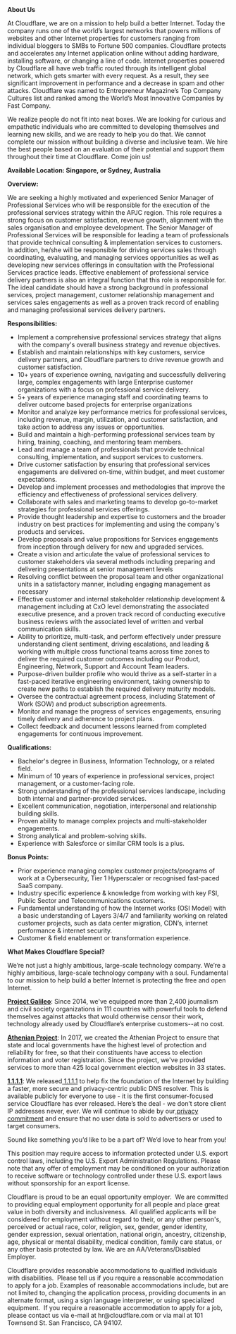 <div class="content-intro">
	<div><strong>About Us</strong></div>
	<div>
		<p>At Cloudflare, we are on a mission to help build a better Internet. Today the company runs one of the world’s largest networks that powers millions of websites and other Internet properties for customers ranging from individual bloggers to SMBs to Fortune 500 companies. Cloudflare protects and accelerates any Internet application online without adding hardware, installing software, or changing a line of code. Internet properties powered by Cloudflare all have web traffic routed through its intelligent global network, which gets smarter with every request. As a result, they see significant improvement in performance and a decrease in spam and other attacks. Cloudflare was named to Entrepreneur Magazine’s Top Company Cultures list and ranked among the World’s Most Innovative Companies by Fast Company.&nbsp;</p>
		<p><span style="font-weight: 400;">We realize people do not fit into neat boxes. We are looking for curious and empathetic individuals who are committed to developing themselves and learning new skills, and we are ready to help you do that. We cannot complete our mission without building a diverse and inclusive team. We hire the best people based on an evaluation of their potential and support them throughout their time at Cloudflare. Come join us!&nbsp;</span></p>
	</div>
</div>
<p><strong>Available Location: Singapore, or Sydney, Australia</strong></p>
<p><strong>Overview:</strong></p>
<p>We are seeking a highly motivated and experienced Senior Manager of Professional Services who will be responsible for the execution of the professional services strategy within the APJC region. This role requires a strong focus on customer satisfaction, revenue growth, alignment with the sales organisation and employee development. The Senior Manager of Professional Services will be responsible for leading a team of professionals that provide technical consulting &amp; implementation services to customers. In addition, he/she will be responsible for driving services sales through coordinating, evaluating, and managing services opportunities as well as developing new services offerings in consultation with the Professional Services practice leads. Effective enablement of professional service delivery partners is also an integral function that this role is responsible for. The ideal candidate should have a strong background in professional services, project management, customer relationship management and services sales engagements as well as a proven track record of enabling and managing professional services delivery partners.</p>
<p><strong>Responsibilities:</strong></p>
<ul>
	<li>Implement a comprehensive professional services strategy that aligns with the company's overall business strategy and revenue objectives.</li>
	<li>Establish and maintain relationships with key customers, service delivery partners, and Cloudflare partners to drive revenue growth and customer satisfaction.</li>
	<li>10+ years of experience owning, navigating and successfully delivering large, complex engagements with large Enterprise customer organizations with a focus on professional service delivery.</li>
	<li>5+ years of experience managing staff and coordinating teams to deliver outcome based projects for enterprise organizations&nbsp;</li>
	<li>Monitor and analyze key performance metrics for professional services, including revenue, margin, utilization, and customer satisfaction, and take action to address any issues or opportunities.</li>
	<li>Build and maintain a high-performing professional services team by hiring, training, coaching, and mentoring team members.</li>
	<li>Lead and manage a team of professionals that provide technical consulting, implementation, and support services to customers.</li>
	<li>Drive customer satisfaction by ensuring that professional services engagements are delivered on-time, within budget, and meet customer expectations.</li>
	<li>Develop and implement processes and methodologies that improve the efficiency and effectiveness of professional services delivery.</li>
	<li>Collaborate with sales and marketing teams to develop go-to-market strategies for professional services offerings.</li>
	<li>Provide thought leadership and expertise to customers and the broader industry on best practices for implementing and using the company's products and services.</li>
	<li>Develop proposals and value propositions for Services engagements from inception through delivery for new and upgraded services.</li>
	<li>Create a vision and articulate the value of professional services to customer stakeholders via several methods including preparing and delivering presentations at senior management levels</li>
	<li>Resolving conflict between the proposal team and other organizational units in a satisfactory manner, including engaging management as necessary</li>
	<li>Effective customer and internal stakeholder relationship development &amp; management including at CxO level demonstrating the associated executive presence, and a proven track record of conducting executive business reviews with the associated level of written and verbal communication skills.</li>
	<li>Ability to prioritize, multi-task, and perform effectively under pressure understanding client sentiment, driving escalations, and leading &amp; working with multiple cross functional teams across time zones to deliver the required customer outcomes including our Product, Engineering, Network, Support and Account Team leaders.</li>
	<li>Purpose-driven builder profile who would thrive as a self-starter in a fast-paced iterative engineering environment, taking ownership to create new paths to establish the required delivery maturity models.</li>
	<li>Oversee the contractual agreement process, including Statement of Work (SOW) and product subscription agreements.</li>
	<li>Monitor and manage the progress of services engagements, ensuring timely delivery and adherence to project plans.</li>
	<li>Collect feedback and document lessons learned from completed engagements for continuous improvement.</li>
</ul>
<p><strong>Qualifications:</strong></p>
<ul>
	<li>Bachelor's degree in Business, Information Technology, or a related field.</li>
	<li>Minimum of 10 years of experience in professional services, project management, or a customer-facing role.</li>
	<li>Strong understanding of the professional services landscape, including both internal and partner-provided services.</li>
	<li>Excellent communication, negotiation, interpersonal and relationship building skills.</li>
	<li>Proven ability to manage complex projects and multi-stakeholder engagements.</li>
	<li>Strong analytical and problem-solving skills.</li>
	<li>Experience with Salesforce or similar CRM tools is a plus.</li>
</ul>
<p><strong>Bonus Points:</strong></p>
<ul>
	<li>Prior experience managing complex customer projects/programs of work at a Cybersecurity, Tier 1 Hyperscaler or recognised fast-paced SaaS company.</li>
	<li>Industry specific experience &amp; knowledge from working with key FSI, Public Sector and Telecommunications customers.</li>
	<li>Fundamental understanding of how the Internet works (OSI Model) with a basic understanding of Layers 3/4/7 and familiarity working on related customer projects, such as data center migration, CDN’s, internet performance &amp; internet security.</li>
	<li>Customer &amp; field enablement or transformation experience.</li>
</ul>
<div class="content-conclusion">
	<p><strong>What Makes Cloudflare Special?</strong></p>
	<p><span style="font-weight: 400;">We’re not just a highly ambitious, large-scale technology company. We’re a highly ambitious, large-scale technology company with a soul. Fundamental to our mission to help build a better Internet is protecting the free and open Internet.</span></p>
	<p><a href="https://blog.cloudflare.com/protecting-free-expression-online/"><strong>Project Galileo</strong></a><span style="font-weight: 400;">: Since 2014, we've equipped more than 2,400 journalism and civil society organizations in 111 countries with powerful tools to defend themselves against attacks that would otherwise censor their work, technology already used by Cloudflare’s enterprise customers--at no cost.</span></p>
	<p><strong><a href="https://www.cloudflare.com/athenian/">Athenian Project</a></strong><span style="font-weight: 400;">: In 2017, we created the Athenian Project to ensure that state and local governments have the highest level of protection and reliability for free, so that their constituents have access to election information and voter registration. Since the project, we've provided services to more than 425 local government election websites in 33 states.</span></p>
	<p><a href="https://1.1.1.1/"><strong>1.1.1.1</strong></a><span style="font-weight: 400;">: We released</span><a href="https://1.1.1.1/"> <span style="font-weight: 400;">1.1.1.1</span></a><span style="font-weight: 400;"> to help fix the foundation of the Internet by building a faster, more secure and privacy-centric public DNS resolver. This is available publicly for everyone to use - it is the first consumer-focused service Cloudflare has ever released. Here’s the deal - we don’t store client IP addresses never, ever. We will continue to abide by our</span><a href="https://developers.cloudflare.com/1.1.1.1/privacy/public-dns-resolver"> privacy commitment</a><span style="font-weight: 400;"> and ensure that no user data is sold to advertisers or used to target consumers.</span></p>
	<p><span style="font-weight: 400;">Sound like something you’d like to be a part of? We’d love to hear from you!</span></p>
	<p><span style="font-weight: 400;">This position may require access to information protected under U.S. export control laws, including the U.S. Export Administration Regulations. Please note that any offer of employment may be conditioned on your authorization to receive software or technology controlled under these U.S. export laws without sponsorship for an export license.</span></p>
	<p><span style="font-weight: 400;">Cloudflare is proud to be an equal opportunity employer. &nbsp;We are committed to providing equal employment opportunity for all people and place great value in both diversity and inclusiveness. &nbsp;All qualified applicants will be considered for employment without regard to their, or any other person's, perceived or actual</span> <span style="font-weight: 400;">race, color, religion, sex, gender, gender identity, gender expression, sexual orientation, national origin, ancestry, citizenship, age, physical or mental disability, medical condition, family care status, or any other basis protected by law. </span><span style="font-weight: 400;">We are an AA/Veterans/Disabled Employer.</span></p>
	<p><span style="font-weight: 400;">Cloudflare provides reasonable accommodations to qualified individuals with disabilities. &nbsp;Please tell us if you require a reasonable accommodation to apply for a job. Examples of reasonable accommodations include, but are not limited to, changing the application process, providing documents in an alternate format, using a sign language interpreter, or using specialized equipment. &nbsp;If you require a reasonable accommodation to apply for a job, please contact us via e-mail at </span><span style="font-weight: 400;">hr@cloudflare.com</span><span style="font-weight: 400;"> or via mail at 101 Townsend St. San Francisco, CA 94107.</span></p>
</div>